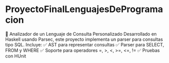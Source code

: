 # ProyectoFinalLenguajesDeProgramacion
🚀 Analizador de un Lenguaje de Consulta Personalizado Desarrollado en Haskell usando Parsec, este proyecto implementa un parser para consultas tipo SQL. Incluye: ✅ AST para representar consultas ✅ Parser para SELECT, FROM y WHERE ✅ Soporte para operadores =, >, &lt;, >=, &lt;=, != ✅ Pruebas con HUnit

